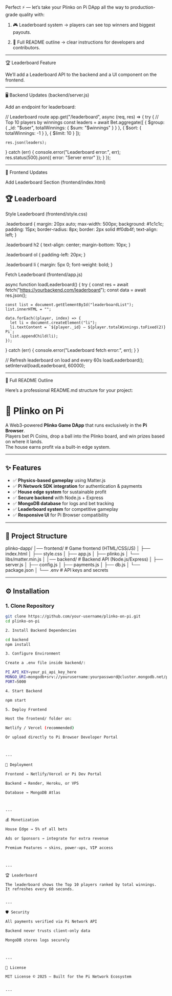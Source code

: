 Perfect ⚡ — let’s take your Plinko on Pi DApp all the way to production-grade quality with:

1. 🎮 Leaderboard system → players can see top winners and biggest payouts.


2. 📖 Full README outline → clear instructions for developers and contributors.




---

🏆 Leaderboard Feature

We’ll add a Leaderboard API to the backend and a UI component on the frontend.


---

🖥️ Backend Updates (backend/server.js)

Add an endpoint for leaderboard:

// Leaderboard route
app.get("/leaderboard", async (req, res) => {
  try {
    // Top 10 players by winnings
    const leaders = await Bet.aggregate([
      { $group: { _id: "$user", totalWinnings: { $sum: "$winnings" } } },
      { $sort: { totalWinnings: -1 } },
      { $limit: 10 }
    ]);

    res.json(leaders);
  } catch (err) {
    console.error("Leaderboard error:", err);
    res.status(500).json({ error: "Server error" });
  }
});


---

🎨 Frontend Updates

Add Leaderboard Section (frontend/index.html)

<section class="leaderboard">
  <h2>🏆 Leaderboard</h2>
  <ol id="leaderboardList"></ol>
</section>

Style Leaderboard (frontend/style.css)

.leaderboard {
  margin: 20px auto;
  max-width: 500px;
  background: #1c1c1c;
  padding: 15px;
  border-radius: 8px;
  border: 2px solid #f0db4f;
  text-align: left;
}

.leaderboard h2 {
  text-align: center;
  margin-bottom: 10px;
}

.leaderboard ol {
  padding-left: 20px;
}

.leaderboard li {
  margin: 5px 0;
  font-weight: bold;
}

Fetch Leaderboard (frontend/app.js)

async function loadLeaderboard() {
  try {
    const res = await fetch("https://yourbackend.com/leaderboard");
    const data = await res.json();

    const list = document.getElementById("leaderboardList");
    list.innerHTML = "";

    data.forEach((player, index) => {
      let li = document.createElement("li");
      li.textContent = `${player._id} — ${player.totalWinnings.toFixed(2)} Pi`;
      list.appendChild(li);
    });
  } catch (err) {
    console.error("Leaderboard fetch error:", err);
  }
}

// Refresh leaderboard on load and every 60s
loadLeaderboard();
setInterval(loadLeaderboard, 60000);


---

📖 Full README Outline

Here’s a professional README.md structure for your project:

# 🎰 Plinko on Pi

A Web3-powered **Plinko Game DApp** that runs exclusively in the **Pi Browser**.  
Players bet Pi Coins, drop a ball into the Plinko board, and win prizes based on where it lands.  
The house earns profit via a built-in edge system.

---

## ✨ Features
- ✅ **Physics-based gameplay** using Matter.js
- ✅ **Pi Network SDK integration** for authentication & payments
- ✅ **House edge system** for sustainable profit
- ✅ **Secure backend** with Node.js + Express
- ✅ **MongoDB database** for logs and bet tracking
- ✅ **Leaderboard system** for competitive gameplay
- ✅ **Responsive UI** for Pi Browser compatibility

---

## 📂 Project Structure

plinko-dapp/ │── frontend/       # Game frontend (HTML/CSS/JS) │   ├── index.html │   ├── style.css │   ├── app.js │   ├── plinko.js │   └── libs/matter.min.js │ │── backend/        # Backend API (Node.js/Express) │   ├── server.js │   ├── config.js │   ├── payments.js │   ├── db.js │   └── package.json │ └── .env            # API keys and secrets

---

## ⚙️ Installation

### 1. Clone Repository
```bash
git clone https://github.com/your-username/plinko-on-pi.git
cd plinko-on-pi

2. Install Backend Dependencies

cd backend
npm install

3. Configure Environment

Create a .env file inside backend/:

PI_API_KEY=your_pi_api_key_here
MONGO_URI=mongodb+srv://yourusername:yourpassword@cluster.mongodb.net/plinko
PORT=5000

4. Start Backend

npm start

5. Deploy Frontend

Host the frontend/ folder on:

Netlify / Vercel (recommended)

Or upload directly to Pi Browser Developer Portal



---

🚀 Deployment

Frontend → Netlify/Vercel or Pi Dev Portal

Backend → Render, Heroku, or VPS

Database → MongoDB Atlas



---

💰 Monetization

House Edge → 5% of all bets

Ads or Sponsors → integrate for extra revenue

Premium Features → skins, power-ups, VIP access



---

🏆 Leaderboard

The leaderboard shows the Top 10 players ranked by total winnings.
It refreshes every 60 seconds.


---

🛡️ Security

All payments verified via Pi Network API

Backend never trusts client-only data

MongoDB stores logs securely



---

📜 License

MIT License © 2025 — Built for the Pi Network Ecosystem


---
